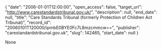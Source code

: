 {
  "date": "2006-01-01T12:00:00", 
  "open_access": false, 
  "target_url": "http://www.carestandardstribunal.gov.uk/", 
  "description": null, 
  "end_date": null, 
  "title": "Care Standards Tribunal (formerly Protection of Children Act Tribunal)", 
  "record_id": "20060101T120000/ipmbE0BYE0Fc7L8mzcmmcw==", 
  "publisher": "carestandardstribunal.gov.uk", 
  "slug": 142465, 
  "start_date": null
}

None